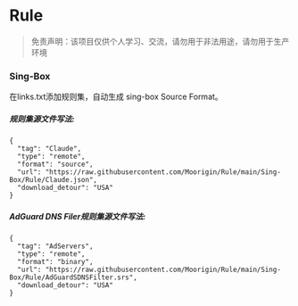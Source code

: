 # Rule  
> 免责声明：该项目仅供个人学习、交流，请勿用于非法用途，请勿用于生产环境  
### Sing-Box  
在links.txt添加规则集，自动生成 sing-box Source Format。
##### 规则集源文件写法:  
```
{
  "tag": "Claude",
  "type": "remote",
  "format": "source",
  "url": "https://raw.githubusercontent.com/Moorigin/Rule/main/Sing-Box/Rule/Claude.json",
  "download_detour": "USA"
}
```  
##### AdGuard DNS Filer规则集源文件写法:  
```
{
  "tag": "AdServers",
  "type": "remote",
  "format": "binary",
  "url": "https://raw.githubusercontent.com/Moorigin/Rule/main/Sing-Box/Rule/AdGuardSDNSFilter.srs",
  "download_detour": "USA"
}
```  
